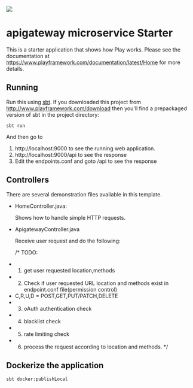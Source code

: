 [<img src="https://img.shields.io/travis/playframework/play-java-starter-example.svg"/>](https://travis-ci.org/playframework/play-java-starter-example)

# apigateway microservice Starter

This is a starter application that shows how Play works.  Please see the documentation at https://www.playframework.com/documentation/latest/Home for more details.

## Running

Run this using [sbt](http://www.scala-sbt.org/).  If you downloaded this project from http://www.playframework.com/download then you'll find a prepackaged version of sbt in the project directory:

```
sbt run
```

And then go to 

1. http://localhost:9000 to see the running web application.
2. http://localhost:9000/api to see the response
3. Edit the endpoints.conf and goto /api to see the response

## Controllers

There are several demonstration files available in this template.

- HomeController.java:

  Shows how to handle simple HTTP requests.

- ApigatewayController.java

  Receive user request and do the following:
  
  /* TODO:
 * 1. get user requested location,methods
 * 2. Check if user requested URL location and methods exist in endpoint.conf file(permission control)
 * C,R,U,D = POST,GET,PUT/PATCH,DELETE
 * 3. oAuth authentication check
 * 4. blacklist check
 * 5. rate limiting check
 * 6. process the request according to location and methods.
 */

## Dockerize the application
```
sbt docker:publishLocal
```

